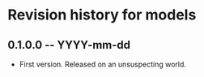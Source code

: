 # Revision history for models

## 0.1.0.0 -- YYYY-mm-dd

* First version. Released on an unsuspecting world.
